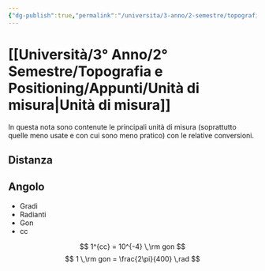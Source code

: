```yaml
---
{"dg-publish":true,"permalink":"/universita/3-anno/2-semestre/topografia-e-positioning/appunti/unita-di-misura/","tags":["UNI"]}
---
```


# [[Università/3° Anno/2° Semestre/Topografia e Positioning/Appunti/Unità di misura\|Unità di misura]]

In questa nota sono contenute le principali unità di misura (soprattutto quelle meno usate e con cui sono meno pratico) con le relative conversioni.

## Distanza


## Angolo

- Gradi
- Radianti
- Gon
- cc


$$
1^{cc} = 10^{-4} \,\rm gon
$$
$$
1 \,\rm gon = \frac{2\pi}{400} \,rad
$$
